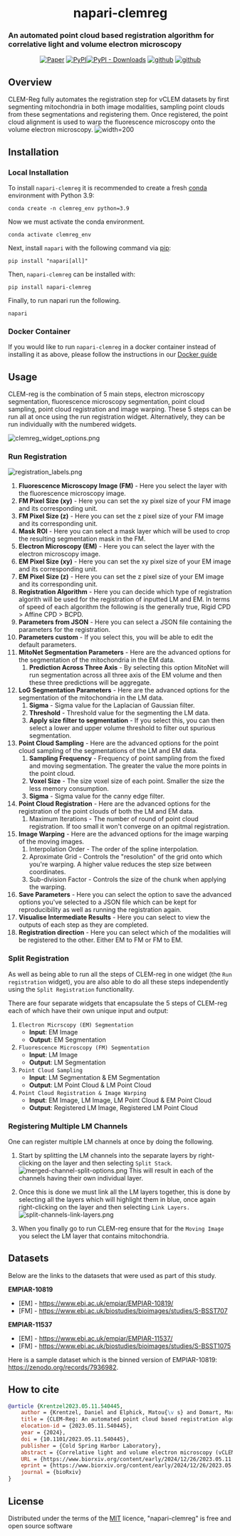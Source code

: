 

<h1 align="center">
napari-clemreg

</h1>

### An automated point cloud based registration algorithm for correlative light and volume electron microscopy
<p align="center">
    <a href="https://www.biorxiv.org/content/10.1101/2023.05.11.540445v3"><img alt="Paper" src="https://img.shields.io/badge/paper-bioRxiv-%23b62b39"></a>
    <a href="https://pypi.org/project/napari-clemreg"><img alt="PyPI" src="https://img.shields.io/pypi/v/napari-clemreg.svg?color=green"></a><a href="https://pypistats.org/packages/napari-clemreg"><img alt="PyPI - Downloads" src="https://img.shields.io/pypi/dm/napari-clemreg"></a>
    <a href="https://github.com/krentzd/napari-clemreg/"><img alt="github" src="https://img.shields.io/github/stars/krentzd/napari-clemreg?style=social"></a>
    <a href="https://github.com/krentzd/napari-clemreg/"><img alt="github" src="https://img.shields.io/github/forks/krentzd/napari-clemreg?style=social"></a>
</p>

## Overview
CLEM-Reg fully automates the registration step for vCLEM datasets by first segmenting mitochondria in both image modalities, sampling point
clouds from these segmentations and registering them. Once registered, the point cloud alignment is used to warp the fluorescence microscopy onto the 
volume electron microscopy. 
![width=200](docs%2Fimages%2Fclemreg_algorithm.png)


## Installation
### Local Installation

To install `napari-clemreg` it is recommended to create a fresh [conda] environment with Python 3.9:

```
conda create -n clemreg_env python=3.9
```
Now we must activate the conda environment.

``` 
conda activate clemreg_env
```

Next, install `napari` with the following command via [pip]: 

```
pip install "napari[all]"
```

Then, `napari-clemreg` can be installed with:
```
pip install napari-clemreg
```

Finally, to run napari run the following.
```
napari
```

[//]: # (When installing `napari-clemreg` on a Windows machine, the following error might appear:)

[//]: # (```)

[//]: # (error Microsoft Visual C++ 14.0 is required)

[//]: # (```)

[//]: # (Ensure that [Visual Studios C++ 14.00]&#40;https://visualstudio.microsoft.com/thank-you-downloading-visual-studio/?sku=BuildTools&rel=16&#41; is installed)

### Docker Container
If you would like to run `napari-clemreg` in a docker container instead of installing it as above, please follow the instructions in our [Docker guide](docker_guide.md)

## Usage
CLEM-reg is the combination of 5 main steps, electron microscopy segmentation, fluorescence microscopy segmentation,
point cloud sampling, point cloud registration and image warping. These 5 steps 
can be run all at once using the run registration widget.
Alternatively, they can be run individually with the numbered widgets.

![clemreg_widget_options.png](docs%2Fimages%2Fnapari_dropdown.png)

### Run Registration



![registration_labels.png](docs%2Fimages%2Fclemreg_params.png)

1. **Fluorescence Microscopy Image (FM)** - Here you select the layer with the fluorescence microscopy image.
2. **FM Pixel Size (xy)** - Here you can set the xy pixel size of your FM image and its corresponding unit.
3. **FM Pixel Size (z)** - Here you can set the z pixel size of your FM image and its corresponding unit.
4. **Mask ROI** - Here you can select a mask layer which will be used to crop the resulting segmentation mask in the FM.
5. **Electron Microscopy (EM)** - Here you can select the layer with the electron microscopy image.
6. **EM Pixel Size (xy)** - Here you can set the xy pixel size of your EM image and its corresponding unit.
7. **EM Pixel Size (z)** - Here you can set the z pixel size of your EM image and its corresponding unit.
8. **Registration Algorithm** - Here you can decide which type of registration algorith will be used for the registration of inputted LM and EM. In terms of speed of each algorithm the following is the generally true, Rigid CPD > Affine CPD > BCPD.
9. **Parameters from JSON** - Here you can select a JSON file containing the parameters for the registration.
10. **Parameters custom** - If you select this, you will be able to edit the default parameters.
11. **MitoNet Segmentation Parameters** - Here are the advanced options for the segmentation of the mitochondria in the EM data.
    1. **Prediction Across Three Axis** - By selecting this option MitoNet will run segmentation across all three axis of the EM volume and then these three predictions will be aggregate.
12. **LoG Segmentation Parameters** - Here are the advanced options for the segmentation of the mitochondria in the LM data.
    1. **Sigma** - Sigma value for the Laplacian of Gaussian filter.
    2. **Threshold** - Threshold value for the segmenting the LM data.
    3. **Apply size filter to segmentation** - If you select this, you can then select a lower and upper volume threshold to filter out spurious segmentation.
13. **Point Cloud Sampling** - Here are the advanced options for the point cloud sampling of the segmentations of the LM and EM data.
    1. **Sampling Frequency** - Frequency of point sampling from the fixed and moving segmentation. The greater the value the more points in the point cloud.
    2. **Voxel Size** - The size voxel size of each point. Smaller the size the less memory consumption.
    3. **Sigma** - Sigma value for the canny edge filter.
14. **Point Cloud Registration** - Here are the advanced options for the registration of the point clouds of both the LM and EM data.
    1. Maximum Iterations - The number of round of point cloud registration. If too small it won't converge on an opitmal registration.
15. **Image Warping** - Here are the advanced options for the image warping of the moving images.
    1. Interpolation Order - The order of the spline interpolation.
    2. Aproximate Grid - Controls the "resolution" of the grid onto which you're warping. A higher value reduces the step size between coordinates.
    3. Sub-division Factor - Controls the size of the chunk when applying the warping.
16. **Save Parameters** - Here you can select the option to save the advanced options you've selected to a JSON file which can be kept for reproducibility as well as running the registration again.
17. **Visualise Intermediate Results** - Here you can select to view the outputs of each step as they are completed.
18. **Registration direction** - Here you can select which of the modalities will be registered to the other. Either EM to FM or FM to EM.

### Split Registration
As well as being able to run all the steps of CLEM-reg in one widget (the `Run registration` widget),
you are also able to do all these steps independently using the `Split Registration` functionality. 

There are four separate widgets that encapsulate the 5 steps of CLEM-reg each of which have
their own unique input and output:
1. `Electron Micrscopy (EM) Segmentation` 
   - **Input**: EM Image
   - **Output**: EM Segmentation
2. `Fluorescence Microscopy (FM) Segmentation`
   - **Input**: LM Image
   - **Output**: LM Segmentation
3. `Point Cloud Sampling`
   - **Input**: LM Segmentation & EM Segmentation
   - **Output**: LM Point Cloud & LM Point Cloud
4. `Point Cloud Registration & Image Warping`
   - **Input**: EM Image, LM Image, LM Point Cloud & EM Point Cloud
   - **Output**: Registered LM Image, Registered LM Point Cloud

### Registering Multiple LM Channels
One can register multiple LM channels at once by doing the following.

1. Start by splitting the LM channels into the separate layers by right-clicking on
the layer and then selecting `Split Stack`.
![merged-channel-split-options.png](docs%2Fimages%2Fmerged-channel-split-options.png)
This will result in each of the channels having their own individual layer. 

2. Once this is done we must link all the LM layers together, this is done 
by selecting all the layers which will highlight them in blue, once again right-clicking
on the layer and then selecting `Link Layers.`
![split-channels-link-layers.png](docs%2Fimages%2Fsplit-channels-link-layers.png)

3. When you finally go to run CLEM-reg ensure that for the `Moving Image`
you select the LM layer that contains mitochondria.
## Datasets
Below are the links to the datasets that were used as part of this study.

**EMPIAR-10819**
- [EM] - https://www.ebi.ac.uk/empiar/EMPIAR-10819/
- [FM] - https://www.ebi.ac.uk/biostudies/bioimages/studies/S-BSST707

**EMPIAR-11537**
- [EM] - https://www.ebi.ac.uk/empiar/EMPIAR-11537/
- [FM] - https://www.ebi.ac.uk/biostudies/bioimages/studies/S-BSST1075

Here is a sample dataset which is the binned version of EMPIAR-10819: https://zenodo.org/records/7936982.

## How to cite
```bibtex
@article {Krentzel2023.05.11.540445,
	author = {Krentzel, Daniel and Elphick, Matou{\v s} and Domart, Marie-Charlotte and Peddie, Christopher J. and Laine, Romain F. and Shand, Cameron and Henriques, Ricardo and Collinson, Lucy M. and Jones, Martin L.},
	title = {CLEM-Reg: An automated point cloud based registration algorithm for correlative light and volume electron microscopy},
	elocation-id = {2023.05.11.540445},
	year = {2024},
	doi = {10.1101/2023.05.11.540445},
	publisher = {Cold Spring Harbor Laboratory},
	abstract = {Correlative light and volume electron microscopy (vCLEM) is a powerful imaging technique that enables the visualisation of fluorescently labelled proteins within their ultrastructural context on a subcellular level. Currently, expert microscopists align vCLEM acquisitions using time-consuming and subjective manual methods. This paper presents CLEM-Reg, an algorithm that automates the 3D alignment of vCLEM datasets by leveraging probabilistic point cloud registration techniques. These point clouds are derived from segmentations of common structures in each modality, created by state-of-the-art open-source methods, with the option to leverage alternative tools from other plugins or platforms. CLEM-Reg drastically reduces the time required to register vCLEM datasets to a few minutes and achieves correlation of fluorescent signal to sub-micron target structures in EM on three newly acquired vCLEM benchmark datasets (fluorescence microscopy combined with FIB-SEM or SBF-SEM). CLEM-Reg was then used to automatically obtain vCLEM overlays to unambiguously identify TGN46-positive transport carriers involved in the trafficking of proteins between the trans-Golgi network and plasma membrane. The datasets are available in the EMPIAR and BioStudies public image archives for reuse in testing and developing multimodal registration algorithms by the wider community. A napari plugin integrating the algorithm is also provided to aid end-user adoption.Competing Interest StatementThe authors have declared no competing interest.},
	URL = {https://www.biorxiv.org/content/early/2024/12/26/2023.05.11.540445},
	eprint = {https://www.biorxiv.org/content/early/2024/12/26/2023.05.11.540445.full.pdf},
	journal = {bioRxiv}
}
```
## License

Distributed under the terms of the [MIT] licence,
"napari-clemreg" is free and open source software

[napari]: https://github.com/napari/napari
[Cookiecutter]: https://github.com/audreyr/cookiecutter
[@napari]: https://github.com/napari
[MIT]: http://opensource.org/licenses/MIT
[BSD-3]: http://opensource.org/licenses/BSD-3-Clause
[GNU GPL v3.0]: http://www.gnu.org/licenses/gpl-3.0.txt
[GNU LGPL v3.0]: http://www.gnu.org/licenses/lgpl-3.0.txt
[Apache Software License 2.0]: http://www.apache.org/licenses/LICENSE-2.0
[Mozilla Public License 2.0]: https://www.mozilla.org/media/MPL/2.0/index.txt
[cookiecutter-napari-plugin]: https://github.com/napari/cookiecutter-napari-plugin
[file an issue]: https://github.com/krentzd/napari-clemreg/issues
[napari]: https://github.com/napari/napari
[tox]: https://tox.readthedocs.io/en/latest/
[pip]: https://pypi.org/project/pip/
[PyPI]: https://pypi.org/
[conda]: https://docs.conda.io/en/latest/

[//]: # (This [napari] plugin was generated with [Cookiecutter] using [@napari]'s [cookiecutter-napari-plugin] template.)
